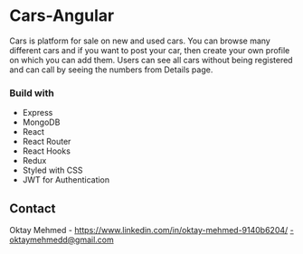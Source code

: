 # Cars-Angular

Cars is platform for sale on new and used cars. You can browse many different cars and if you want to post your car, then create your own profile on which you can add them. Users can see all cars without being registered and can call by seeing the numbers from Details page.

### Build with

* Express
* MongoDB
* React
* React Router
* React Hooks
* Redux
* Styled with CSS
* JWT for Authentication

## Contact

Oktay Mehmed - https://www.linkedin.com/in/oktay-mehmed-9140b6204/ -oktaymehmedd@gmail.com
